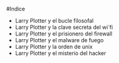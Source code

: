 #Indice
* Larry Plotter y el bucle filosofal
* Larry Plotter y la clave secreta del wi´fi
* Larry Plotter y el prisionero del firewall
* Larry Plotter y el malware de fuego
* Larry Plotter y la orden de unix
* Larry Plotter y el misterio del hacker
